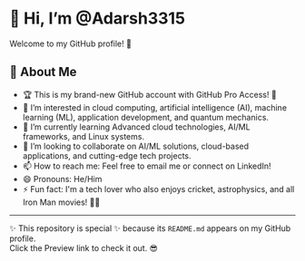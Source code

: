 # 👋 Hi, I’m @Adarsh3315  

Welcome to my GitHub profile! 🎉  

## 🌟 About Me  
- 🏆 This is my brand-new GitHub account with GitHub Pro Access! 🚀  
- 👀 I’m interested in cloud computing, artificial intelligence (AI), machine learning (ML), application development, and quantum mechanics.  
- 🌱 I’m currently learning Advanced cloud technologies, AI/ML frameworks, and Linux systems.  
- 💞️ I’m looking to collaborate on AI/ML solutions, cloud-based applications, and cutting-edge tech projects.  
- 📫 How to reach me: Feel free to email me or connect on LinkedIn!  
- 😄 Pronouns: He/Him  
- ⚡ Fun fact: I'm a tech lover who also enjoys cricket, astrophysics, and all Iron Man movies! 🦾🎥 

---

✨ This repository is special ✨ because its `README.md` appears on my GitHub profile.  
Click the Preview link to check it out. 😎
